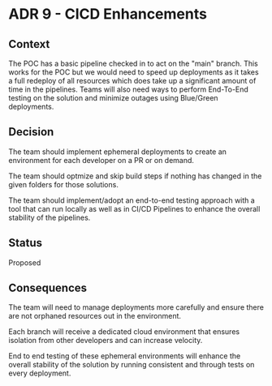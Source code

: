 # ADR 9 - CICD Enhancements

## Context

The POC has a basic pipeline checked in to act on the "main" branch. This works for the POC but we would need to speed up deployments as it takes a full redeploy of all resources which does take up a significant amount of time in the pipelines. Teams will also need ways to perform End-To-End testing on the solution and minimize outages using Blue/Green deployments. 

## Decision

The team should implement ephemeral deployments to create an environment for each developer on a PR or on demand.

The team should optmize and skip build steps if nothing has changed in the given folders for those solutions.

The team should implement/adopt an end-to-end testing approach with a tool that can run locally as well as in CI/CD Pipelines to enhance the overall stability of the pipelines.

## Status

Proposed

## Consequences

The team will need to manage deployments more carefully and ensure there are not orphaned resources out in the environment. 

Each branch will receive a dedicated cloud environment that ensures isolation from other developers and can increase velocity.

End to end testing of these ephemeral environments will enhance the overall stability of the solution by running consistent and through tests on every deployment. 
